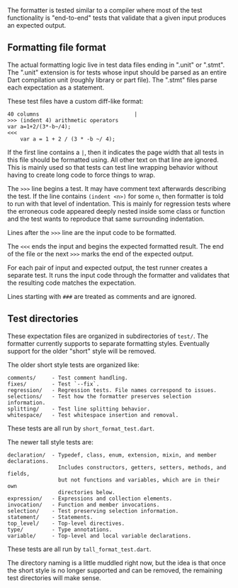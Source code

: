 The formatter is tested similar to a compiler where most of the test
functionality is "end-to-end" tests that validate that a given input produces
an expected output.

## Formatting file format

The actual formatting logic live in test data files ending in ".unit" or
".stmt". The ".unit" extension is for tests whose input should be parsed as an
entire Dart compilation unit (roughly library or part file). The ".stmt" files
parse each expectation as a statement.

These test files have a custom diff-like format:

```
40 columns                              |
>>> (indent 4) arithmetic operators
var a=1+2/(3*-b~/4);
<<<
    var a = 1 + 2 / (3 * -b ~/ 4);
```

If the first line contains a `|`, then it indicates the page width that all
tests in this file should be formatted using. All other text on that line are
ignored. This is mainly used so that tests can test line wrapping behavior
without having to create long code to force things to wrap.

The `>>>` line begins a test. It may have comment text afterwards describing the
test. If the line contains `(indent <n>)` for some `n`, then formatter is told
to run with that level of indentation. This is mainly for regression tests where
the erroneous code appeared deeply nested inside some class or function and the
test wants to reproduce that same surrounding indentation.

Lines after the `>>>` line are the input code to be formatted.

The `<<<` ends the input and begins the expected formatted result. The end of
the file or the next `>>>` marks the end of the expected output.

For each pair of input and expected output, the test runner creates a separate
test. It runs the input code through the formatter and validates that the
resulting code matches the expectation.

Lines starting with `###` are treated as comments and are ignored.

## Test directories

These expectation files are organized in subdirectories of `test/`. The
formatter currently supports to separate formatting styles. Eventually support
for the older "short" style will be removed.

The older short style tests are organized like:

```
comments/     - Test comment handling.
fixes/        - Test `--fix`.
regression/   - Regression tests. File names correspond to issues.
selections/   - Test how the formatter preserves selection information.
splitting/    - Test line splitting behavior.
whitespace/   - Test whitespace insertion and removal.
```

These tests are all run by `short_format_test.dart`.

The newer tall style tests are:

```
declaration/  - Typedef, class, enum, extension, mixin, and member declarations.
                Includes constructors, getters, setters, methods, and fields,
                but not functions and variables, which are in their own
                directories below.
expression/   - Expressions and collection elements.
invocation/   - Function and member invocations.
selection/    - Test preserving selection information.
statement/    - Statements.
top_level/    - Top-level directives.
type/         - Type annotations.
variable/     - Top-level and local variable declarations.
```

These tests are all run by `tall_format_test.dart`.

The directory naming is a little muddled right now, but the idea is that once
the short style is no longer supported and can be removed, the remaining test
directories will make sense.
